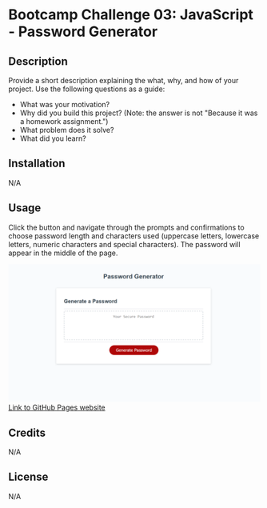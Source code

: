 # Bootcamp Challenge 03: JavaScript - Password Generator

## Description

Provide a short description explaining the what, why, and how of your project. Use the following questions as a guide:

- What was your motivation?
- Why did you build this project? (Note: the answer is not "Because it was a homework assignment.")
- What problem does it solve?
- What did you learn?

## Installation

N/A

## Usage

Click the button and navigate through the prompts and confirmations to choose password length and characters used (uppercase letters, lowercase letters, numeric characters and special characters). The password will appear in the middle of the page.

![alt text](./website-image.png)
[Link to GitHub Pages website](https://kevinpatto.github.io/Bootcamp-Challenge-03-JavaScript-Password-Generator/)

## Credits

N/A

## License

N/A